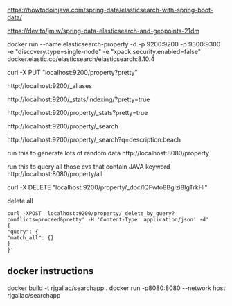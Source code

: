 https://howtodoinjava.com/spring-data/elasticsearch-with-spring-boot-data/

https://dev.to/jmlw/spring-data-elasticsearch-and-geopoints-21dm


docker run --name elasticsearch-property -d -p 9200:9200 -p 9300:9300 \
-e "discovery.type=single-node" -e "xpack.security.enabled=false" \
docker.elastic.co/elasticsearch/elasticsearch:8.10.4

curl -X PUT "localhost:9200/property?pretty"


http://localhost:9200/_aliases

http://localhost:9200/_stats/indexing/?pretty=true

http://localhost:9200/property/_stats?pretty=true

http://localhost:9200/property/_search

http://localhost:9200/property/_search?q=description:beach

run this to generate lots of random data
http://localhost:8080/property

run this to query all those cvs that contain JAVA keyword
http://localhost:8080/property/all

curl -X DELETE "localhost:9200/property/_doc/lQFwto8Bglzi8IgTrkHi"

delete all
```declarative
curl -XPOST 'localhost:9200/property/_delete_by_query?conflicts=proceed&pretty' -H 'Content-Type: application/json' -d'
{
"query": {
"match_all": {}
}
}'
```

## docker instructions
docker build -t rjgallac/searchapp .
docker run -p8080:8080 --network host rjgallac/searchapp

